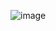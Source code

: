 ![image](https://github.com/robertgouveia/piano-challenge/assets/15702439/7b024e0e-b7ea-427b-985a-1677b82726be)
